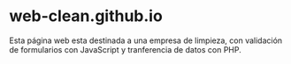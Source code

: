 # web-clean.github.io
Esta página web esta destinada a una empresa de limpieza, con validación de formularios con JavaScript y tranferencia de datos con PHP. 
